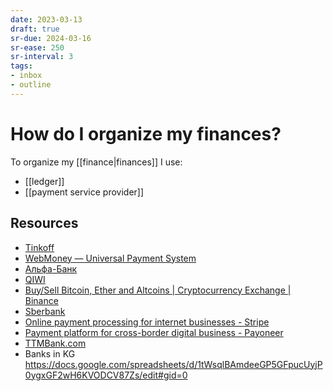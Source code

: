 ```yaml
---
date: 2023-03-13
draft: true
sr-due: 2024-03-16
sr-ease: 250
sr-interval: 3
tags:
- inbox
- outline
---
```


# How do I organize my finances?

To organize my [[finance|finances]] I use:

- [[ledger]]
- [[payment service provider]]

## Resources

- [Tinkoff](https://www.tinkoff.ru/)
- [WebMoney — Universal Payment System](https://www.wmtransfer.com/)
- [Альфа-Банк](https://alfabank.ru/)
- [QIWI](https://qiwi.com/main)
- [Buy/Sell Bitcoin, Ether and Altcoins | Cryptocurrency Exchange | Binance](https://www.binance.com/en)
- [Sberbank](https://online.sberbank.ru/)
- [Online payment processing for internet businesses - Stripe](https://stripe.com/)
- [Payment platform for cross-border digital business - Payoneer](https://www.payoneer.com/)
- [TTMBank.com](https://ttmbank.com/)
- Banks in KG
  https://docs.google.com/spreadsheets/d/1tWsqlBAmdeeGP5GFpucUyjP0ygxGF2wH6KVODCV87Zs/edit#gid=0